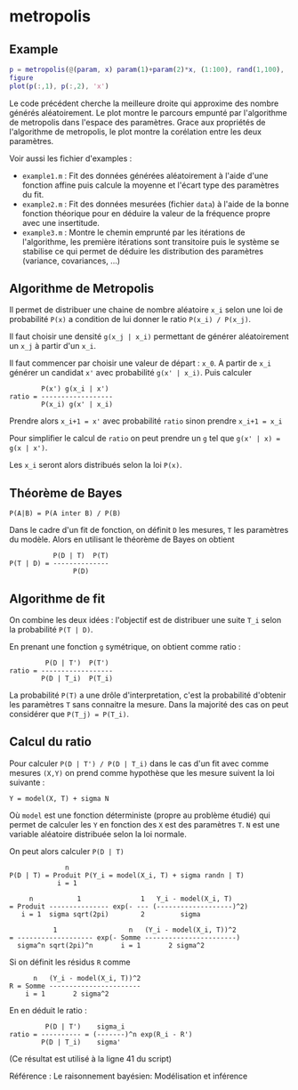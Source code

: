 # metropolis

## Example

```matlab
p = metropolis(@(param, x) param(1)+param(2)*x, (1:100), rand(1,100), [0,0], [1,1], 20000);
figure
plot(p(:,1), p(:,2), 'x')
```

Le code précédent cherche la meilleure droite qui approxime des nombre générés aléatoirement.
Le plot montre le parcours empunté par l'algorithme de metropolis dans l'espace des paramètres.
Grace aux propriétés de l'algorithme de metropolis, le plot montre la corélation entre les deux paramètres.

Voir aussi les fichier d'examples :
- `example1.m` : Fit des données générées aléatoirement à l'aide d'une fonction affine puis calcule la moyenne et l'écart type des paramètres du fit.
- `example2.m` : Fit des données mesurées (fichier `data`) à l'aide de la bonne fonction théorique pour en déduire la valeur de la fréquence propre avec une insertitude.
- `example3.m` : Montre le chemin emprunté par les itérations de l'algorithme, les première itérations sont transitoire puis le système se stabilise ce qui permet de déduire les distribution des paramètres (variance, covariances, ...)

## Algorithme de Metropolis

Il permet de distribuer une chaine de nombre aléatoire `x_i` selon une loi de probabilité `P(x)` a condition de lui donner le ratio `P(x_i) / P(x_j)`.

Il faut choisir une densité `g(x_j | x_i)` permettant de générer aléatoirement un `x_j` à partir d'un `x_i`.

Il faut commencer par choisir une valeur de départ : `x_0`.
A partir de `x_i` générer un candidat `x'` avec probabilité `g(x' | x_i)`.
Puis calculer 
```
        P(x') g(x_i | x')
ratio = ------------------
        P(x_i) g(x' | x_i)
```
Prendre alors `x_i+1 = x'` avec probabilité `ratio` sinon prendre `x_i+1 = x_i`

Pour simplifier le calcul de `ratio` on peut prendre un `g` tel que `g(x' | x) = g(x | x')`.

Les `x_i` seront alors distribués selon la loi `P(x)`.

## Théorème de Bayes

`P(A|B) = P(A inter B) / P(B)`

Dans le cadre d'un fit de fonction, on définit `D` les mesures, `T` les paramètres du modèle. Alors en utilisant le théorème de Bayes on obtient
```
           P(D | T)  P(T)
P(T | D) = --------------
                P(D)
```

## Algorithme de fit

On combine les deux idées : l'objectif est de distribuer une suite `T_i` selon la probabilité `P(T | D)`.

En prenant une fonction `g` symétrique, on obtient comme ratio :

```
         P(D | T')  P(T')
ratio = ------------------
        P(D | T_i)  P(T_i)
```

La probabilité `P(T)` a une drôle d'interpretation, c'est la probabilité d'obtenir les paramètres `T` sans connaitre la mesure. Dans la majorité des cas on peut considérer que `P(T_j) = P(T_i)`.

## Calcul du ratio

Pour calculer `P(D | T') / P(D | T_i)` dans le cas d'un fit avec comme mesures `(X,Y)` on prend comme hypothèse que les mesure suivent la loi suivante :
```
Y = model(X, T) + sigma N
```
Où `model` est une fonction déterministe (propre au problème étudié) qui permet de calculer les `Y` en fonction des `X` est des paramètres `T`.
`N` est une variable aléatoire distribuée selon la loi normale.

On peut alors calculer `P(D | T)`

```
              n
P(D | T) = Produit P(Y_i = model(X_i, T) + sigma randn | T)
            i = 1
            
     n           1               1   Y_i - model(X_i, T)
= Produit --------------- exp(- --- (-------------------)^2)
   i = 1  sigma sqrt(2pi)        2         sigma
            
           1                  n   (Y_i - model(X_i, T))^2
= ------------------- exp(- Somme -----------------------)
  sigma^n sqrt(2pi)^n       i = 1       2 sigma^2
```

Si on définit les résidus `R` comme
```
      n   (Y_i - model(X_i, T))^2
R = Somme -----------------------
    i = 1       2 sigma^2
```

En en déduit le ratio :

```
         P(D | T')    sigma_i
ratio = ---------- = (-------)^n exp(R_i - R')
        P(D | T_i)    sigma'
```

(Ce résultat est utilisé à la ligne 41 du script)

Référence : Le raisonnement bayésien: Modélisation et inférence
